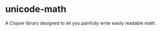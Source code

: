 unicode-math
============

A Clojure library designed to let you painfully write easily readable math.

